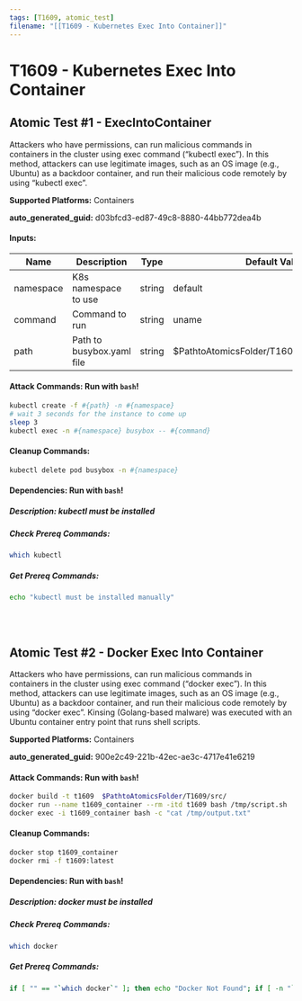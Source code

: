 ```yaml
---
tags: [T1609, atomic_test]
filename: "[[T1609 - Kubernetes Exec Into Container]]"
---
```

# T1609 - Kubernetes Exec Into Container

## Atomic Test #1 - ExecIntoContainer
Attackers who have permissions, can run malicious commands in containers in the cluster using exec command (“kubectl exec”). In this method, attackers can use legitimate images, such as an OS image (e.g., Ubuntu) as a backdoor container, and run their malicious code remotely by using “kubectl exec”.

**Supported Platforms:** Containers


**auto_generated_guid:** d03bfcd3-ed87-49c8-8880-44bb772dea4b





#### Inputs:
| Name | Description | Type | Default Value |
|------|-------------|------|---------------|
| namespace | K8s namespace to use | string | default|
| command | Command to run | string | uname|
| path | Path to busybox.yaml file | string | $PathtoAtomicsFolder/T1609/src/busybox.yaml|


#### Attack Commands: Run with `bash`! 


```bash
kubectl create -f #{path} -n #{namespace}
# wait 3 seconds for the instance to come up
sleep 3
kubectl exec -n #{namespace} busybox -- #{command}
```

#### Cleanup Commands:
```bash
kubectl delete pod busybox -n #{namespace}
```



#### Dependencies:  Run with `bash`!
##### Description: kubectl must be installed
##### Check Prereq Commands:
```bash
which kubectl
```
##### Get Prereq Commands:
```bash
echo "kubectl must be installed manually"
```




<br/>
<br/>

## Atomic Test #2 - Docker Exec Into Container
Attackers who have permissions, can run malicious commands in containers in the cluster using exec command (“docker exec”). In this method, attackers can use legitimate images, such as an OS image (e.g., Ubuntu) as a backdoor container, and run their malicious code remotely by using “docker exec”. Kinsing (Golang-based malware) was executed with an Ubuntu container entry point that runs shell scripts.

**Supported Platforms:** Containers


**auto_generated_guid:** 900e2c49-221b-42ec-ae3c-4717e41e6219






#### Attack Commands: Run with `bash`! 


```bash
docker build -t t1609  $PathtoAtomicsFolder/T1609/src/ 
docker run --name t1609_container --rm -itd t1609 bash /tmp/script.sh
docker exec -i t1609_container bash -c "cat /tmp/output.txt"
```

#### Cleanup Commands:
```bash
docker stop t1609_container
docker rmi -f t1609:latest
```



#### Dependencies:  Run with `bash`!
##### Description: docker must be installed
##### Check Prereq Commands:
```bash
which docker
```
##### Get Prereq Commands:
```bash
if [ "" == "`which docker`" ]; then echo "Docker Not Found"; if [ -n "`which apt-get`" ]; then sudo apt-get -y install docker ; elif [ -n "`which yum`" ]; then sudo yum -y install docker ; fi ; else echo "Docker installed"; fi
```




<br/>
